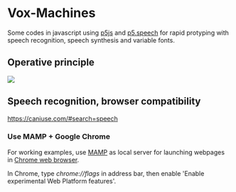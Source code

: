 # Vox-Machines
Some codes in javascript using <a href="http://p5js.org" target="_parent">p5js</a> and <a href="http://ability.nyu.edu/p5.js-speech/" target="_parent">p5.speech</a> for rapid protyping with speech recognition, speech synthesis and variable fonts.

## Operative principle
<img src="https://raw.githubusercontent.com/JulienDrochon/Vox-Machines/master/operative-principle.png"/>

## Speech recognition, browser compatibility
https://caniuse.com/#search=speech

### Use MAMP + Google Chrome
For working examples, use  <a href="https://www.mamp.info" target="_parent">MAMP</a> as local server for launching webpages in <a href="https://www.google.com/chrome/" target="_parent">Chrome web browser</a>.

In Chrome, type *chrome://flags* in address bar, then enable 'Enable experimental Web Platform features'.




